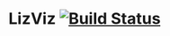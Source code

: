 LizViz [![Build Status](https://travis-ci.org/leoschweizer/LizViz.png?branch=master)](https://travis-ci.org/leoschweizer/LizViz)
======
